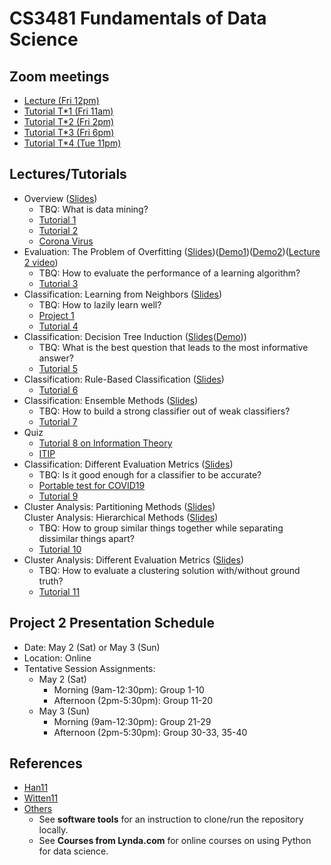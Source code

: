 # CS3481 Fundamentals of Data Science

## Zoom meetings

- [Lecture (Fri 12pm)](https://canvas.cityu.edu.hk/courses/32828/external_tools/1075)
- [Tutorial T\*1 (Fri 11am)](https://canvas.cityu.edu.hk/courses/32828/external_tools/1075)
- [Tutorial T\*2 (Fri 2pm)](https://canvas.cityu.edu.hk/courses/32828/external_tools/1075)
- [Tutorial T\*3 (Fri 6pm)](https://canvas.cityu.edu.hk/courses/32828/external_tools/1075)
- [Tutorial T\*4 (Tue 11pm)](https://canvas.cityu.edu.hk/courses/32828/external_tools/1075)

## Lectures/Tutorials

- Overview ([Slides](https://portland-my.sharepoint.com/:p:/g/personal/chaozhao6-c_ad_cityu_edu_hk/EUFq0nbl5tFHpKsbY0rwqcsBRy2ANsxS0CP_4O4TrZ1qwg?e=zY3455))
  - TBQ: What is data mining?
  - [Tutorial 1](./CS3481_Tutorial_1.ipynb)
  - [Tutorial 2](./CS3481_Tutorial_2.ipynb)
  - [Corona Virus](./CS3481_Coronavirus.ipynb)
- Evaluation: The Problem of Overfitting ([Slides](https://portland-my.sharepoint.com/:p:/g/personal/chaozhao6-c_ad_cityu_edu_hk/ER0JRhCMp0JMob9Qa7Sp1DIBkQK2WiYu3ybJhUqryuKWNg?e=QZ9JHo))([Demo1](./CS3481_Unbiased_estimate.ipynb))([Demo2](./CS3481_Biased_estimate.ipynb))([Lecture 2 video](https://cityu.zoom.us/rec/share/-JxVE-DJ2WdLbK_N1B7NC4EsPIrKeaa8gCQe_vNeyxz3gRJW2de9xtP80M_7pViD))
  - TBQ: How to evaluate the performance of a learning algorithm?
  - [Tutorial 3](./CS3481_Tutorial_3.ipynb)
- Classification: Learning from Neighbors ([Slides](https://portland-my.sharepoint.com/:p:/g/personal/chaozhao6-c_ad_cityu_edu_hk/EXxoh501hWpEix3mv_nc9wEBBaHyhFg1S415B3nqq0pwsA?e=LLUNk5))
  - TBQ: How to lazily learn well?
  - [Project 1](./CS3481_Project_1.ipynb)
  - [Tutorial 4](./CS3481_Tutorial_4.ipynb)
- Classification: Decision Tree Induction ([Slides](https://portland-my.sharepoint.com/:p:/g/personal/chaozhao6-c_ad_cityu_edu_hk/EeYvKK-sXfZGkw5Mmo6rTeYBOQzk3_PDGkQjxzA6t2YUcQ?e=0hhCtL)([Demo](./CS3481_Information_Quantities_for_Decision_Tree.ipynb)))
  - TBQ: What is the best question that leads to the most informative answer?
  - [Tutorial 5](./CS3481_Tutorial_5.ipynb)
- Classification: Rule-Based Classification ([Slides](https://portland-my.sharepoint.com/:p:/g/personal/chaozhao6-c_ad_cityu_edu_hk/ERWnmEi3qjBJuZvpYS-GxksBySP4H19vv975C04z-Q35ow?e=jHZ93g))
  - [Tutorial 6](./CS3481_Tutorial_6.ipynb)
- Classification: Ensemble Methods ([Slides](https://portland-my.sharepoint.com/:p:/g/personal/chaozhao6-c_ad_cityu_edu_hk/EZLz1YI9j4VNouu9lDJelwUBs3ENkffabTZDdEj5BJBNcg?e=nd3Nb3))
  - TBQ: How to build a strong classifier out of weak classifiers?
  - [Tutorial 7](./CS3481_Tutorial_7.ipynb)
- Quiz
  - [Tutorial 8 on Information Theory](https://portland-my.sharepoint.com/:p:/g/personal/chaozhao6-c_ad_cityu_edu_hk/Efll4DPOp6NMpUdguEMClu0BvqiFDSrsOZgD7MYiLJ86AA?e=EOyRPc)
  - [ITIP](http://xitip.epfl.ch/)
- Classification: Different Evaluation Metrics ([Slides](https://portland-my.sharepoint.com/:p:/g/personal/chaozhao6-c_ad_cityu_edu_hk/EZJSd9L1JTdNqHVvgQbyTv0Bu9Wl6X7JgCsTXVpUDw0W_w?e=ouq0Sc))
  - TBQ: Is it good enough for a classifier to be accurate?
  - [Portable test for COVID19](https://www.nature.com/articles/d41587-020-00010-2)
  - [Tutorial 9](./CS3481_Tutorial_9.ipynb)
- Cluster Analysis: Partitioning Methods ([Slides](https://portland-my.sharepoint.com/:p:/g/personal/chaozhao6-c_ad_cityu_edu_hk/EUR8Su2iexhJk3XFMXr26NoBADzQA_NmhoNsB9fNFHhE6w?e=zSOaHB))<br>
Cluster Analysis: Hierarchical Methods ([Slides](https://portland-my.sharepoint.com/:p:/g/personal/chaozhao6-c_ad_cityu_edu_hk/EYwEnD-ebZFOkWU0DuWt_WQBwzT3s21RBKSqxR7DBYdFLA?e=s4S6Xc))
  - TBQ: How to group similar things together while separating dissimilar things apart?
  - [Tutorial 10](./CS3481_Tutorial_10.ipynb)
- Cluster Analysis: Different Evaluation Metrics ([Slides](https://portland-my.sharepoint.com/:p:/g/personal/chaozhao6-c_ad_cityu_edu_hk/ESadDc4f_A5Lg1TfI4yCnUYBdry9dfgKsw4t6TrN71_cRA?e=ywiRg4))
  - TBQ: How to evaluate a clustering solution with/without ground truth?
  - [Tutorial 11](./CS3481_Tutorial_11.ipynb)

## Project 2 Presentation Schedule
- Date: May 2 (Sat) or May 3 (Sun)
- Location: Online
- Tentative Session Assignments:
  - May 2 (Sat)
    - Morning (9am-12:30pm): Group 1-10
    - Afternoon (2pm-5:30pm): Group 11-20
  - May 3 (Sun)
    - Morning (9am-12:30pm): Group 21-29
    - Afternoon (2pm-5:30pm): Group 30-33, 35-40

## References

- [Han11](http://www.sciencedirect.com/science/book/9780123814791)
- [Witten11](http://ebookcentral.proquest.com/lib/cityuhk/detail.action?docID=634862)
- [Others](./CS3481_References.ipynb)
  - See **software tools** for an instruction to clone/run the repository locally.
  - See **Courses from Lynda.com** for online courses on using Python for data science.

